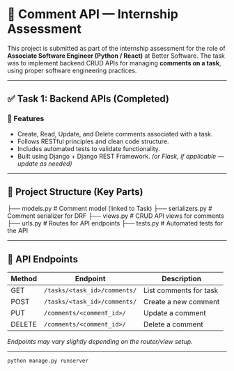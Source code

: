 # 🧠 Comment API — Internship Assessment

This project is submitted as part of the internship assessment for the role of **Associate Software Engineer (Python / React)** at Better Software. The task was to implement backend CRUD APIs for managing **comments on a task**, using proper software engineering practices.

---

## ✅ Task 1: Backend APIs (Completed)

### 📌 Features

- Create, Read, Update, and Delete comments associated with a task.
- Follows RESTful principles and clean code structure.
- Includes automated tests to validate functionality.
- Built using Django + Django REST Framework. *(or Flask, if applicable — update as needed)*

---

## 📁 Project Structure (Key Parts)

├── models.py # Comment model (linked to Task)
├── serializers.py # Comment serializer for DRF
├── views.py # CRUD API views for comments
├── urls.py # Routes for API endpoints
├── tests.py # Automated tests for the API

---

## 🔄 API Endpoints

| Method | Endpoint                      | Description              |
|--------|-------------------------------|--------------------------|
| GET    | `/tasks/<task_id>/comments/`  | List comments for task   |
| POST   | `/tasks/<task_id>/comments/`  | Create a new comment     |
| PUT    | `/comments/<comment_id>/`     | Update a comment         |
| DELETE | `/comments/<comment_id>/`     | Delete a comment         |

*Endpoints may vary slightly depending on the router/view setup.*

---


```bash
python manage.py runserver
